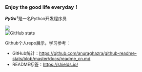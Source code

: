 ### Enjoy the good life everyday！

***PyGo²***是一名Python开发程序员  

![](https://img.shields.io/badge/Development%20Language-Python-FF0000)  
![GitHub stats](https://github-readme-stats.vercel.app/api?username=GIS90&theme=highcontrast&show_icons=true&hide=contribs,prs&count_private=true)


Github个人repo展示，学习参考：
- GitHub统计：https://github.com/anuraghazra/github-readme-stats/blob/master/docs/readme_cn.md
- README标签：https://shields.io/

